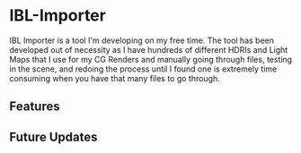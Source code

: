 # IBL-Importer

IBL Importer is a tool I'm developing on my free time. 
The tool has been developed out of necessity as I have hundreds of different HDRIs and Light Maps that I use for my CG Renders and manually going through files, testing in the scene, and redoing the process until I found one is extremely time consuming when you have that many files to go through.

## Features

## Future Updates
